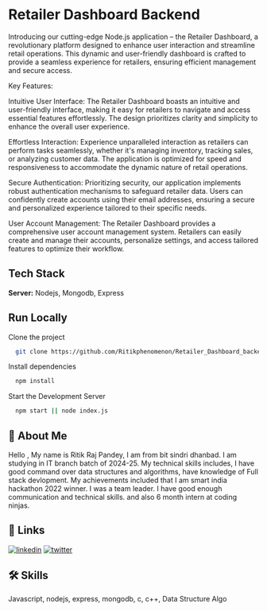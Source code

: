 
# Retailer Dashboard Backend

Introducing our cutting-edge Node.js application – the Retailer Dashboard, a revolutionary platform designed to enhance user interaction and streamline retail operations. This dynamic and user-friendly dashboard is crafted to provide a seamless experience for retailers, ensuring efficient management and secure access.

Key Features:

Intuitive User Interface:
The Retailer Dashboard boasts an intuitive and user-friendly interface, making it easy for retailers to navigate and access essential features effortlessly. The design prioritizes clarity and simplicity to enhance the overall user experience.

Effortless Interaction:
Experience unparalleled interaction as retailers can perform tasks seamlessly, whether it's managing inventory, tracking sales, or analyzing customer data. The application is optimized for speed and responsiveness to accommodate the dynamic nature of retail operations.

Secure Authentication:
Prioritizing security, our application implements robust authentication mechanisms to safeguard retailer data. Users can confidently create accounts using their email addresses, ensuring a secure and personalized experience tailored to their specific needs.

User Account Management:
The Retailer Dashboard provides a comprehensive user account management system. Retailers can easily create and manage their accounts, personalize settings, and access tailored features to optimize their workflow.




## Tech Stack

**Server:** Nodejs, Mongodb, Express

## Run Locally

Clone the project

```bash
  git clone https://github.com/Ritikphenomenon/Retailer_Dashboard_backend.git
```

Install dependencies

```bash
  npm install
```

Start the Development Server

```bash
  npm start || node index.js
```
## 🚀 About Me
Hello , My name is Ritik Raj Pandey, I am from bit sindri dhanbad. I am studying in IT branch batch of 2024-25. My technical skills includes, I have good command over data structures and algorithms, have knowledge of Full stack devlopment. My achievements included that I am smart india hackathon 2022 winner. I was a team leader. I have good enough communication and technical skills. and also 6 month  intern at coding ninjas.


## 🔗 Links
[![linkedin](https://img.shields.io/badge/linkedin-0A66C2?style=for-the-badge&logo=linkedin&logoColor=white)](https://www.linkedin.com/in/ritikraj-pandey-b67a17221/)
[![twitter](https://img.shields.io/badge/twitter-1DA1F2?style=for-the-badge&logo=twitter&logoColor=white)](https://twitter.com/RitikRajPande12)


## 🛠 Skills
Javascript, nodejs, express, mongodb, c, c++, Data Structure Algo

